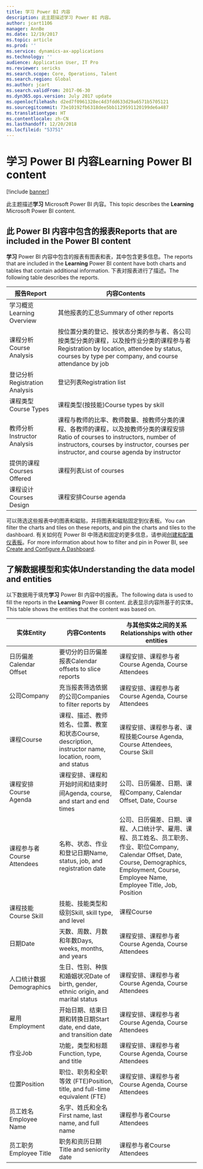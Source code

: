 ```yaml
---
title: 学习 Power BI 内容
description: 此主题描述学习 Power BI 内容。
author: jcart1106
manager: AnnBe
ms.date: 12/19/2017
ms.topic: article
ms.prod: ''
ms.service: dynamics-ax-applications
ms.technology: ''
audience: Application User, IT Pro
ms.reviewer: sericks
ms.search.scope: Core, Operations, Talent
ms.search.region: Global
ms.author: jcart
ms.search.validFrom: 2017-06-30
ms.dyn365.ops.version: July 2017 update
ms.openlocfilehash: d2ed7f0961328ec4d3fdd633d29a6571b5705121
ms.sourcegitcommit: 73e10192fb6318dee5bb1129591120199de6a487
ms.translationtype: HT
ms.contentlocale: zh-CN
ms.lasthandoff: 12/20/2018
ms.locfileid: "53751"
---
```

# <a name="learning-power-bi-content"></a><span data-ttu-id="adae2-103">学习 Power BI 内容</span><span class="sxs-lookup"><span data-stu-id="adae2-103">Learning Power BI content</span></span>

[!include [banner](../includes/banner.md)]

<span data-ttu-id="adae2-104">此主题描述**学习** Microsoft Power BI 内容。</span><span class="sxs-lookup"><span data-stu-id="adae2-104">This topic describes the **Learning** Microsoft Power BI content.</span></span>

## <a name="reports-that-are-included-in-the-power-bi-content"></a><span data-ttu-id="adae2-105">此 Power BI 内容中包含的报表</span><span class="sxs-lookup"><span data-stu-id="adae2-105">Reports that are included in the Power BI content</span></span>

<span data-ttu-id="adae2-106">**学习** Power BI 内容中包含的报表有图表和表，其中包含更多信息。</span><span class="sxs-lookup"><span data-stu-id="adae2-106">The reports that are included in the **Learning** Power BI content have both charts and tables that contain additional information.</span></span> <span data-ttu-id="adae2-107">下表对报表进行了描述。</span><span class="sxs-lookup"><span data-stu-id="adae2-107">The following table describes the reports.</span></span>

| <span data-ttu-id="adae2-108">报告</span><span class="sxs-lookup"><span data-stu-id="adae2-108">Report</span></span>                | <span data-ttu-id="adae2-109">内容</span><span class="sxs-lookup"><span data-stu-id="adae2-109">Contents</span></span> |
|-----------------------|----------|
| <span data-ttu-id="adae2-110">学习概览</span><span class="sxs-lookup"><span data-stu-id="adae2-110">Learning Overview</span></span>     | <span data-ttu-id="adae2-111">其他报表的汇总</span><span class="sxs-lookup"><span data-stu-id="adae2-111">Summary of other reports</span></span> |
| <span data-ttu-id="adae2-112">课程分析</span><span class="sxs-lookup"><span data-stu-id="adae2-112">Course Analysis</span></span>       | <span data-ttu-id="adae2-113">按位置分类的登记、按状态分类的参与者、各公司按类型分类的课程，以及按作业分类的课程参与者</span><span class="sxs-lookup"><span data-stu-id="adae2-113">Registration by location, attendee by status, courses by type per company, and course attendance by job</span></span> |
| <span data-ttu-id="adae2-114">登记分析</span><span class="sxs-lookup"><span data-stu-id="adae2-114">Registration Analysis</span></span> | <span data-ttu-id="adae2-115">登记列表</span><span class="sxs-lookup"><span data-stu-id="adae2-115">Registration list</span></span> |
| <span data-ttu-id="adae2-116">课程类型</span><span class="sxs-lookup"><span data-stu-id="adae2-116">Course Types</span></span>          | <span data-ttu-id="adae2-117">课程类型(按技能)</span><span class="sxs-lookup"><span data-stu-id="adae2-117">Course types by skill</span></span> |
| <span data-ttu-id="adae2-118">教师分析</span><span class="sxs-lookup"><span data-stu-id="adae2-118">Instructor Analysis</span></span>   | <span data-ttu-id="adae2-119">课程与教师的比率、教师数量、按教师分类的课程、各教师的课程，以及按教师分类的课程安排</span><span class="sxs-lookup"><span data-stu-id="adae2-119">Ratio of courses to instructors, number of instructors, courses by instructor, courses per instructor, and course agenda by instructor</span></span> |
| <span data-ttu-id="adae2-120">提供的课程</span><span class="sxs-lookup"><span data-stu-id="adae2-120">Courses Offered</span></span>       | <span data-ttu-id="adae2-121">课程列表</span><span class="sxs-lookup"><span data-stu-id="adae2-121">List of courses</span></span> |
| <span data-ttu-id="adae2-122">课程设计</span><span class="sxs-lookup"><span data-stu-id="adae2-122">Courses Design</span></span>        | <span data-ttu-id="adae2-123">课程安排</span><span class="sxs-lookup"><span data-stu-id="adae2-123">Course agenda</span></span> |

<span data-ttu-id="adae2-124">可以筛选这些报表中的图表和磁贴，并将图表和磁贴固定到仪表板。</span><span class="sxs-lookup"><span data-stu-id="adae2-124">You can filter the charts and tiles on these reports, and pin the charts and tiles to the dashboard.</span></span> <span data-ttu-id="adae2-125">有关如何在 Power BI 中筛选和固定的更多信息，请参阅[创建和配置仪表板](https://powerbi.microsoft.com/en-us/guided-learning/powerbi-learning-4-2-create-configure-dashboards)。</span><span class="sxs-lookup"><span data-stu-id="adae2-125">For more information about how to filter and pin in Power BI, see [Create and Configure A Dashboard](https://powerbi.microsoft.com/en-us/guided-learning/powerbi-learning-4-2-create-configure-dashboards).</span></span>

## <a name="understanding-the-data-model-and-entities"></a><span data-ttu-id="adae2-126">了解数据模型和实体</span><span class="sxs-lookup"><span data-stu-id="adae2-126">Understanding the data model and entities</span></span>

<span data-ttu-id="adae2-127">以下数据用于填充**学习** Power BI 内容中的报表。</span><span class="sxs-lookup"><span data-stu-id="adae2-127">The following data is used to fill the reports in the **Learning** Power BI content.</span></span> <span data-ttu-id="adae2-128">此表显示内容所基于的实体。</span><span class="sxs-lookup"><span data-stu-id="adae2-128">This table shows the entities that the content was based on.</span></span>

| <span data-ttu-id="adae2-129">实体</span><span class="sxs-lookup"><span data-stu-id="adae2-129">Entity</span></span>           | <span data-ttu-id="adae2-130">内容</span><span class="sxs-lookup"><span data-stu-id="adae2-130">Contents</span></span>                                                         | <span data-ttu-id="adae2-131">与其他实体之间的关系</span><span class="sxs-lookup"><span data-stu-id="adae2-131">Relationships with other entities</span></span> |
|------------------|------------------------------------------------------------------|-----------------------------------|
| <span data-ttu-id="adae2-132">日历偏差</span><span class="sxs-lookup"><span data-stu-id="adae2-132">Calendar Offset</span></span>  | <span data-ttu-id="adae2-133">要切分的日历偏差报表</span><span class="sxs-lookup"><span data-stu-id="adae2-133">Calendar offsets to slice reports</span></span>                                | <span data-ttu-id="adae2-134">课程安排、课程参与者</span><span class="sxs-lookup"><span data-stu-id="adae2-134">Course Agenda, Course Attendees</span></span> |
| <span data-ttu-id="adae2-135">公司</span><span class="sxs-lookup"><span data-stu-id="adae2-135">Company</span></span>          | <span data-ttu-id="adae2-136">充当报表筛选依据的公司</span><span class="sxs-lookup"><span data-stu-id="adae2-136">Companies to filter reports by</span></span>                                   | <span data-ttu-id="adae2-137">课程安排、课程参与者</span><span class="sxs-lookup"><span data-stu-id="adae2-137">Course Agenda, Course Attendees</span></span> |
| <span data-ttu-id="adae2-138">课程</span><span class="sxs-lookup"><span data-stu-id="adae2-138">Course</span></span>           | <span data-ttu-id="adae2-139">课程、描述、教师姓名、位置、教室和状态</span><span class="sxs-lookup"><span data-stu-id="adae2-139">Course, description, instructor name, location, room, and status</span></span> | <span data-ttu-id="adae2-140">课程安排、课程参与者、课程技能</span><span class="sxs-lookup"><span data-stu-id="adae2-140">Course Agenda, Course Attendees, Course Skill</span></span> |
| <span data-ttu-id="adae2-141">课程安排</span><span class="sxs-lookup"><span data-stu-id="adae2-141">Course Agenda</span></span>    | <span data-ttu-id="adae2-142">课程安排、课程和开始时间和结束时间</span><span class="sxs-lookup"><span data-stu-id="adae2-142">Agenda, course, and start and end times</span></span>                          | <span data-ttu-id="adae2-143">公司、日历偏差、日期、课程</span><span class="sxs-lookup"><span data-stu-id="adae2-143">Company, Calendar Offset, Date, Course</span></span> |
| <span data-ttu-id="adae2-144">课程参与者</span><span class="sxs-lookup"><span data-stu-id="adae2-144">Course Attendees</span></span> | <span data-ttu-id="adae2-145">名称、状态、作业和登记日期</span><span class="sxs-lookup"><span data-stu-id="adae2-145">Name, status, job, and registration date</span></span>                         | <span data-ttu-id="adae2-146">公司、日历偏差、日期、课程、人口统计学、雇用、课程、员工姓名、员工职务、作业、职位</span><span class="sxs-lookup"><span data-stu-id="adae2-146">Company, Calendar Offset, Date, Course, Demographics, Employment, Course, Employee Name, Employee Title, Job, Position</span></span> |
| <span data-ttu-id="adae2-147">课程技能</span><span class="sxs-lookup"><span data-stu-id="adae2-147">Course Skill</span></span>     | <span data-ttu-id="adae2-148">技能、技能类型和级别</span><span class="sxs-lookup"><span data-stu-id="adae2-148">Skill, skill type, and level</span></span>                                     | <span data-ttu-id="adae2-149">课程</span><span class="sxs-lookup"><span data-stu-id="adae2-149">Course</span></span> |
| <span data-ttu-id="adae2-150">日期</span><span class="sxs-lookup"><span data-stu-id="adae2-150">Date</span></span>             | <span data-ttu-id="adae2-151">天数、周数、月数和年数</span><span class="sxs-lookup"><span data-stu-id="adae2-151">Days, weeks, months, and years</span></span>                                   | <span data-ttu-id="adae2-152">课程安排、课程参与者</span><span class="sxs-lookup"><span data-stu-id="adae2-152">Course Agenda, Course Attendees</span></span> |
| <span data-ttu-id="adae2-153">人口统计数据</span><span class="sxs-lookup"><span data-stu-id="adae2-153">Demographics</span></span>     | <span data-ttu-id="adae2-154">生日、性别、种族和婚姻状况</span><span class="sxs-lookup"><span data-stu-id="adae2-154">Date of birth, gender, ethnic origin, and marital status</span></span>         | <span data-ttu-id="adae2-155">课程安排、课程参与者</span><span class="sxs-lookup"><span data-stu-id="adae2-155">Course Agenda, Course Attendees</span></span> |
| <span data-ttu-id="adae2-156">雇用</span><span class="sxs-lookup"><span data-stu-id="adae2-156">Employment</span></span>       | <span data-ttu-id="adae2-157">开始日期、结束日期和转换日期</span><span class="sxs-lookup"><span data-stu-id="adae2-157">Start date, end date, and transition date</span></span>                        | <span data-ttu-id="adae2-158">课程安排、课程参与者</span><span class="sxs-lookup"><span data-stu-id="adae2-158">Course Agenda, Course Attendees</span></span> |
| <span data-ttu-id="adae2-159">作业</span><span class="sxs-lookup"><span data-stu-id="adae2-159">Job</span></span>              | <span data-ttu-id="adae2-160">功能，类型和标题</span><span class="sxs-lookup"><span data-stu-id="adae2-160">Function, type, and title</span></span>                                        | <span data-ttu-id="adae2-161">课程安排、课程参与者</span><span class="sxs-lookup"><span data-stu-id="adae2-161">Course Agenda, Course Attendees</span></span> |
| <span data-ttu-id="adae2-162">位置</span><span class="sxs-lookup"><span data-stu-id="adae2-162">Position</span></span>         | <span data-ttu-id="adae2-163">职位、职务和全职等效 (FTE)</span><span class="sxs-lookup"><span data-stu-id="adae2-163">Position, title, and full-time equivalent (FTE)</span></span>                  | <span data-ttu-id="adae2-164">课程安排、课程参与者</span><span class="sxs-lookup"><span data-stu-id="adae2-164">Course Agenda, Course Attendees</span></span> |
| <span data-ttu-id="adae2-165">员工姓名</span><span class="sxs-lookup"><span data-stu-id="adae2-165">Employee Name</span></span>    | <span data-ttu-id="adae2-166">名字、姓氏和全名</span><span class="sxs-lookup"><span data-stu-id="adae2-166">First name, last name, and full name</span></span>                             | <span data-ttu-id="adae2-167">课程参与者</span><span class="sxs-lookup"><span data-stu-id="adae2-167">Course Attendees</span></span> |
| <span data-ttu-id="adae2-168">员工职务</span><span class="sxs-lookup"><span data-stu-id="adae2-168">Employee Title</span></span>   | <span data-ttu-id="adae2-169">职务和资历日期</span><span class="sxs-lookup"><span data-stu-id="adae2-169">Title and seniority date</span></span>                                         | <span data-ttu-id="adae2-170">课程参与者</span><span class="sxs-lookup"><span data-stu-id="adae2-170">Course Attendees</span></span> |
